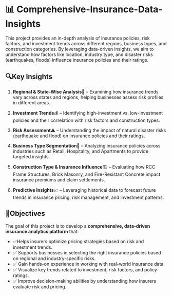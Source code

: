 # 📊 Comprehensive-Insurance-Data-Insights
This project provides an in-depth analysis of insurance policies, risk factors, and investment trends across different regions, business types, and construction categories. By leveraging data-driven insights, we aim to understand how factors like location, industry type, and disaster risks (earthquakes, floods) influence insurance policies and their ratings.

## 🔍Key Insights
1. **Regional & State-Wise Analysis**📍 – Examining how insurance trends vary across states and regions, helping businesses assess risk profiles in different areas.
   
3. **Investment Trends**💰 – Identifying high-investment vs. low-investment policies and their correlation with risk factors and construction types.
   
5. **Risk Assessment**⚠️ – Understanding the impact of natural disaster risks (earthquake and flood) on insurance policies and their ratings.
   
7. **Business Type Segmentation**🏢 – Analyzing insurance policies across industries such as Retail, Hospitality, and Apartments to provide targeted insights.
   
9. **Construction Type & Insurance Influence**🏗️ – Evaluating how RCC Frame Structures, Brick Masonry, and Fire-Resistant Concrete impact insurance premiums and claim settlements.
    
11. **Predictive Insights**📈 – Leveraging historical data to forecast future trends in insurance pricing, risk management, and investment patterns.

   
## 🎯Objectives 
The goal of this project is to develop a **comprehensive, data-driven insurance analytics platform** that:

- ✅Helps insurers optimize pricing strategies based on risk and investment trends.
- ✅ Supports businesses in selecting the right insurance policies based on regional and industry-specific risks.
- ✅ Gain hands-on experience in working with real-world insurance data.
- ✅ Visualize key trends related to investment, risk factors, and policy ratings.
- ✅ Improve decision-making abilities by understanding how insurers evaluate risk and pricing.
